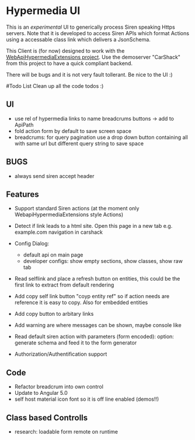 # Hypermedia UI
This is an *experimental* UI to generically process Siren speaking Https servers.
Note that it is developed to access Siren APIs which format Actions using a accessable class link which delivers a JsonSchema.

This Client is (for now) designed to work with the [WebApiHypermediaExtensions project](https://github.com/bluehands/WebApiHypermediaExtensions).
Use the demoserver "CarShack" from this project to have a quick compliant backend.

There will be bugs and it is not very fault tollerant. Be nice to the UI :)

#Todo List
Clean up all the code todos :)

## UI
- use rel of hypermedia links to name breadcrums buttons -> add to ApiPath
- fold action form by default to save screen space
- breadcrums:  for query pagination use a drop down button containing all with same url but different query string to save space

## BUGS
- always send siren accept header 

## Features
- Support standard Siren actions (at the moment only WebapiHypermediaExtensions style Actions)
- Detect if link leads to a html site. Open this page in a new tab e.g. example.com navigation in carshack
- Config Dialog:
  - default api on main page
  - developer configs: show empty sections, show classes, show raw tab

- Read selflink and place a refresh button on entities, this could be the first link to extract from default rendering
- Add copy self link button "coyp entity ref" so if action needs are reference it is easy to copy. Also for embedded entities
- Add copy button to arbitary links
- Add warning are where messages can be shown, maybe console like
- Read default siren action with parameters (form encoded): option: generate schema and feed it to the form generator
- Authorization/Authentification support

## Code
- Refactor breadcrum into own control
- Update to Angular 5.0
- self host material icon font so it is off line enabled (demos!!)

## Class based Controlls
- research: loadable form remote on runtime
